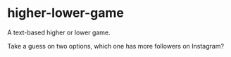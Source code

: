 # higher-lower-game
A text-based higher or lower game.

Take a guess on two options, which one has more followers on Instagram?

